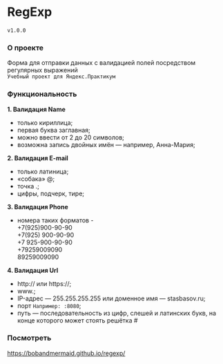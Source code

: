 # RegExp
`v1.0.0`

### О проекте
Форма для отправки данных с валидацией полей посредством   
регулярных выражений   
`Учебный проект для Яндекс.Практикум`

### Функциональность
**1. Валидация Name**
  + только кириллица;
  + первая буква заглавная;
  + можно ввести от 2 до 20 символов;
  + возможна запись двойных имён — например, Анна-Мария;  
  
**2. Валидация E-mail**
  + только латиница;
  + «собака» @;
  + точка .;
  + цифры, подчерк, тире;    
  
**3. Валидация Phone**
  + номера таких форматов -    
  +7(925)900-90-90    
  +7(925) 900-90-90    
  +7 925-900-90-90   
  +79259009090   
  89259009090    
  
  **4. Валидация Url**
  + http:// или https://;
  + www.;
  + IP-адрес — 255.255.255.255 или доменное имя — stasbasov.ru;
  + порт `Например: :8080`;    
  + путь — последовательность из цифр, слешей и латинских букв, на конце которого может стоять решётка #
  
  ### Посмотреть    
  https://bobandmermaid.github.io/regexp/
